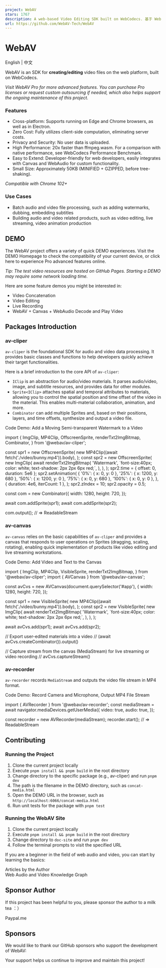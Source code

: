 ```yaml
---
project: WebAV
stars: 1767
description: A web-based Video Editing SDK built on WebCodecs. 基于 WebCodecs 构建的网页视频编辑 SDK。
url: https://github.com/WebAV-Tech/WebAV
---
```


WebAV
=====

English | 中文

WebAV is an SDK for **creating/editing** video files on the web platform, built on WebCodecs.

_Visit WebAV Pro for more advanced features. You can purchase Pro licenses or request custom outsourcing if needed, which also helps support the ongoing maintenance of this project._

### Features

-   Cross-platform: Supports running on Edge and Chrome browsers, as well as in Electron.
-   Zero Cost: Fully utilizes client-side computation, eliminating server costs.
-   Privacy and Security: No user data is uploaded.
-   High Performance: 20x faster than ffmpeg.wasm. For a comparison with native performance, see WebCodecs Performance Benchmark.
-   Easy to Extend: Developer-friendly for web developers, easily integrates with Canvas and WebAudio for custom functionality.
-   Small Size: Approximately 50KB (MINIFIED + GZIPPED, before tree-shaking).

_Compatible with Chrome 102+_

### Use Cases

-   Batch audio and video file processing, such as adding watermarks, dubbing, embedding subtitles
-   Building audio and video related products, such as video editing, live streaming, video animation production

DEMO
----

The WebAV project offers a variety of quick DEMO experiences. Visit the DEMO Homepage to check the compatibility of your current device, or click here to experience Pro advanced features online.

_Tip: The test video resources are hosted on GitHub Pages. Starting a DEMO may require some network loading time._

Here are some feature demos you might be interested in:

-   Video Concatenation
-   Video Editing
-   Live Recording
-   WebAV + Canvas + WebAudio Decode and Play Video

Packages Introduction
---------------------

### av-cliper

`av-cliper` is the foundational SDK for audio and video data processing. It provides basic classes and functions to help developers quickly achieve their target functionalities.

Here is a brief introduction to the core API of `av-cliper`:

-   `IClip` is an abstraction for audio/video materials. It parses audio/video, image, and subtitle resources, and provides data for other modules.
-   `Sprite<IClip>` attaches spatial and temporal attributes to materials, allowing you to control the spatial position and time offset of the video in the material. This enables multi-material collaboration, animation, and more.
-   `Combinator` can add multiple Sprites and, based on their positions, layers, and time offsets, synthesize and output a video file.

Code Demo: Add a Moving Semi-transparent Watermark to a Video

import {
  ImgClip,
  MP4Clip,
  OffscreenSprite,
  renderTxt2ImgBitmap,
  Combinator,
} from '@webav/av-cliper';

const spr1 \= new OffscreenSprite(
  new MP4Clip((await fetch('./video/bunny.mp4')).body),
);
const spr2 \= new OffscreenSprite(
  new ImgClip(
    await renderTxt2ImgBitmap(
      'Watermark',
      \`font-size:40px; color: white; text-shadow: 2px 2px 6px red;\`,
    ),
  ),
);
spr2.time \= { offset: 0, duration: 5e6 };
spr2.setAnimation(
  {
    '0%': { x: 0, y: 0 },
    '25%': { x: 1200, y: 680 },
    '50%': { x: 1200, y: 0 },
    '75%': { x: 0, y: 680 },
    '100%': { x: 0, y: 0 },
  },
  { duration: 4e6, iterCount: 1 },
);
spr2.zIndex \= 10;
spr2.opacity \= 0.5;

const com \= new Combinator({
  width: 1280,
  height: 720,
});

await com.addSprite(spr1);
await com.addSprite(spr2);

com.output(); // => ReadableStream

### av-canvas

`av-canvas` relies on the basic capabilities of `av-cliper` and provides a canvas that responds to user operations on Sprites (dragging, scaling, rotating), enabling quick implementation of products like video editing and live streaming workstations.

Code Demo: Add Video and Text to the Canvas

import {
  ImgClip,
  MP4Clip,
  VisibleSprite,
  renderTxt2ImgBitmap,
} from '@webav/av-cliper';
import { AVCanvas } from '@webav/av-canvas';

const avCvs \= new AVCanvas(document.querySelector('#app'), {
  width: 1280,
  height: 720,
});

const spr1 \= new VisibleSprite(
  new MP4Clip((await fetch('./video/bunny.mp4')).body),
);
const spr2 \= new VisibleSprite(
  new ImgClip(
    await renderTxt2ImgBitmap(
      'Watermark',
      \`font-size:40px; color: white; text-shadow: 2px 2px 6px red;\`,
    ),
  ),
);

await avCvs.add(spr1);
await avCvs.add(spr2);

// Export user-edited materials into a video
// (await avCvs.createCombinator()).output()

// Capture stream from the canvas (MediaStream) for live streaming or video recording
// avCvs.captureStream()

### av-recorder

`av-recorder` records `MediaStream` and outputs the video file stream in MP4 format.

Code Demo: Record Camera and Microphone, Output MP4 File Stream

import { AVRecorder } from '@webav/av-recorder';
const mediaStream \= await navigator.mediaDevices.getUserMedia({
  video: true,
  audio: true,
});

const recorder \= new AVRecorder(mediaStream);
recorder.start(); // => ReadableStream

Contributing
------------

### Running the Project

1.  Clone the current project locally
2.  Execute `pnpm install && pnpm build` in the root directory
3.  Change directory to the specific package (e.g., av-cliper) and run `pnpm dev`
4.  The path is the filename in the DEMO directory, such as `concat-media.html`
5.  Open the DEMO URL in the browser, such as `http://localhost:6066/concat-media.html`
6.  Run unit tests for the package with `pnpm test`

### Running the WebAV Site

1.  Clone the current project locally
2.  Execute `pnpm install && pnpm build` in the root directory
3.  Change directory to `doc-site` and run `pnpm dev`
4.  Follow the terminal prompts to visit the specified URL

If you are a beginner in the field of web audio and video, you can start by learning the basics:

Articles by the Author  
Web Audio and Video Knowledge Graph

Sponsor Author
--------------

If this project has been helpful to you, please sponsor the author to a milk tea ：）

Paypal.me

Sponsors
--------

We would like to thank our GitHub sponsors who support the development of WebAV:

Your support helps us continue to improve and maintain this project!
